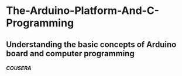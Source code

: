 # The-Arduino-Platform-And-C-Programming
## Understanding the basic concepts of Arduino board and computer programming 
##### COUSERA
